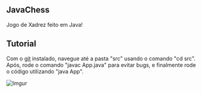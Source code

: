 ## JavaChess

Jogo de Xadrez feito em Java!

## Tutorial

Com o [git][git] instalado, navegue até a pasta "src" usando o comando "cd src".
Após, rode o comando "javac App.java" para evitar bugs, e finalmente rode o código utilizando "java App".

![Imgur](https://i.imgur.com/jNJiyMU.png)


[git]:<https://git-scm.com/downloads>
